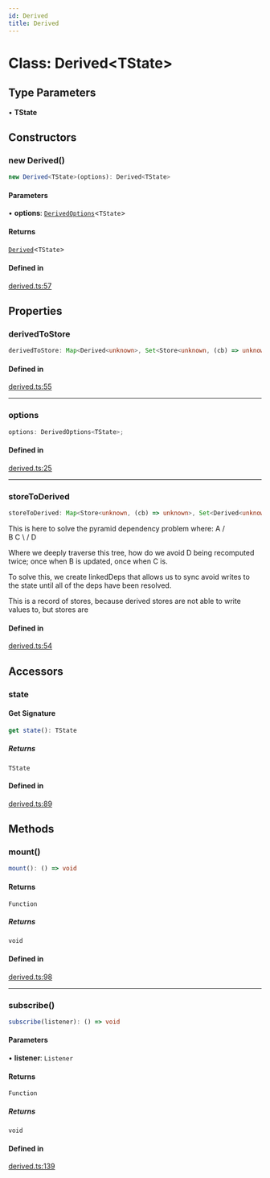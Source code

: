 ```yaml
---
id: Derived
title: Derived
---
```


# Class: Derived\<TState\>

## Type Parameters

• **TState**

## Constructors

### new Derived()

```ts
new Derived<TState>(options): Derived<TState>
```

#### Parameters

• **options**: [`DerivedOptions`](../interfaces/derivedoptions.md)\<`TState`\>

#### Returns

[`Derived`](derived.md)\<`TState`\>

#### Defined in

[derived.ts:57](https://github.com/TanStack/store/blob/main/packages/store/src/derived.ts#L57)

## Properties

### derivedToStore

```ts
derivedToStore: Map<Derived<unknown>, Set<Store<unknown, (cb) => unknown>>>;
```

#### Defined in

[derived.ts:55](https://github.com/TanStack/store/blob/main/packages/store/src/derived.ts#L55)

***

### options

```ts
options: DerivedOptions<TState>;
```

#### Defined in

[derived.ts:25](https://github.com/TanStack/store/blob/main/packages/store/src/derived.ts#L25)

***

### storeToDerived

```ts
storeToDerived: Map<Store<unknown, (cb) => unknown>, Set<Derived<unknown>>>;
```

This is here to solve the pyramid dependency problem where:
      A
     / \
    B   C
     \ /
      D

Where we deeply traverse this tree, how do we avoid D being recomputed twice; once when B is updated, once when C is.

To solve this, we create linkedDeps that allows us to sync avoid writes to the state until all of the deps have been
resolved.

This is a record of stores, because derived stores are not able to write values to, but stores are

#### Defined in

[derived.ts:54](https://github.com/TanStack/store/blob/main/packages/store/src/derived.ts#L54)

## Accessors

### state

#### Get Signature

```ts
get state(): TState
```

##### Returns

`TState`

#### Defined in

[derived.ts:89](https://github.com/TanStack/store/blob/main/packages/store/src/derived.ts#L89)

## Methods

### mount()

```ts
mount(): () => void
```

#### Returns

`Function`

##### Returns

`void`

#### Defined in

[derived.ts:98](https://github.com/TanStack/store/blob/main/packages/store/src/derived.ts#L98)

***

### subscribe()

```ts
subscribe(listener): () => void
```

#### Parameters

• **listener**: `Listener`

#### Returns

`Function`

##### Returns

`void`

#### Defined in

[derived.ts:139](https://github.com/TanStack/store/blob/main/packages/store/src/derived.ts#L139)
